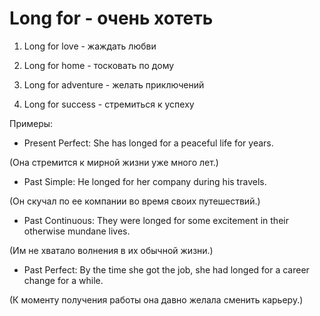 # Long for - очень хотеть

1. Long for love - жаждать любви

2. Long for home - тосковать по дому

3. Long for adventure - желать приключений

4. Long for success - стремиться к успеху

Примеры:

- Present Perfect: She has longed for a peaceful life for years.

(Она стремится к мирной жизни уже много лет.)

- Past Simple: He longed for her company during his travels.

(Он скучал по ее компании во время своих путешествий.)

- Past Continuous: They were longed for some excitement in their otherwise mundane lives.

(Им не хватало волнения в их обычной жизни.)

- Past Perfect: By the time she got the job, she had longed for a career change for a while.

(К моменту получения работы она давно желала сменить карьеру.)
